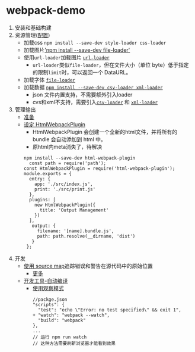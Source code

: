 # webpack-demo
1. 安装和基础构建
2. 资源管理([配置](https://webpack.docschina.org/guides/asset-management))
    - 加载css `npm install --save-dev style-loader css-loader`
    - 加载图片['npm install --save-dev file-loader'](https://webpack.docschina.org/loaders/file-loader/)
    - 使用`url-loader`加载图片 [`url-loader`](https://webpack.docschina.org/loaders/url-loader)
        + `url-loader`类似`file-loader`，但在文件大小（单位 byte）低于指定的限制`limit`时，可以返回一个 DataURL。
    - 加载字体 [`file-loader`](https://webpack.docschina.org/guides/asset-management#%E5%8A%A0%E8%BD%BD%E5%AD%97%E4%BD%93)
    - 加载数据 [`npm install --save-dev csv-loader xml-loader`](https://webpack.docschina.org/guides/asset-management#%E5%8A%A0%E8%BD%BD%E6%95%B0%E6%8D%AE)
        + json 文件内置支持，不需要额外引入loader
        + cvs和xml不支持，需要引入[`csv-loader`](https://github.com/theplatapi/csv-loader) 和 [`xml-loader`](https://github.com/gisikw/xml-loader)
3. 管理输出
    - [准备](https://webpack.docschina.org/guides/output-management/#%E9%A2%84%E5%85%88%E5%87%86%E5%A4%87)
    - [设定 HtmlWebpackPlugin](https://webpack.docschina.org/guides/output-management/#%E8%AE%BE%E5%AE%9A-htmlwebpackplugin)
        + HtmlWebpackPlugin 会创建一个全新的html文件，并将所有的 bundle 会自动添加到 html 中。
        + 原html内meta消失了，待解决
        ```
        npm install --save-dev html-webpack-plugin
          const path = require('path');
        const HtmlWebpackPlugin = require('html-webpack-plugin');
        module.exports = {
          entry: {
            app: './src/index.js',
            print: './src/print.js'
          },
          plugins: [
            new HtmlWebpackPlugin({
              title: 'Output Management'
            })
          ],
           output: {
             filename: '[name].bundle.js',
             path: path.resolve(__dirname, 'dist')
           }
         };
        ```
4. 开发
    - [使用 source map](https://webpack.docschina.org/guides/development/#%E4%BD%BF%E7%94%A8-source-map)追踪错误和警告在源代码中的原始位置
      + [更多](https://webpack.docschina.org/configuration/devtool/)
    - [开发工具-自动编译](https://webpack.docschina.org/guides/development/#%E9%80%89%E6%8B%A9%E4%B8%80%E4%B8%AA%E5%BC%80%E5%8F%91%E5%B7%A5%E5%85%B7)
      + [使用观察模式](https://webpack.docschina.org/guides/development/#%E4%BD%BF%E7%94%A8%E8%A7%82%E5%AF%9F%E6%A8%A1%E5%BC%8F)
        ```
        //packge.json
        "scripts": {
          "test": "echo \"Error: no test specified\" && exit 1",
        + "watch": "webpack --watch",
          "build": "webpack"
        },
        ...
        // 运行 npm run watch
        // 这种方法需要刷新浏览器才能看到效果
        ```